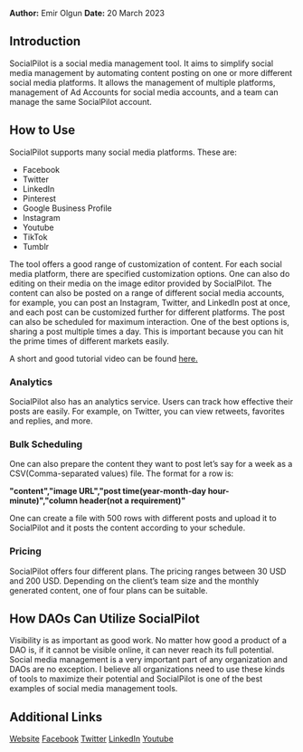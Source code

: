

**Author:** Emir Olgun
**Date:** 20 March 2023

## Introduction

SocialPilot is a social media management tool. It aims to simplify social media management by automating content posting on one or more different social media platforms. It allows the management of multiple platforms, management of Ad Accounts for social media accounts, and a team can manage the same SocialPilot account.

## How to Use

SocialPilot supports many social media platforms. These are:
- Facebook
- Twitter
- LinkedIn
- Pinterest
- Google Business Profile
- Instagram
- Youtube
- TikTok
- Tumblr

The tool offers a good range of customization of content. For each social media platform, there are specified customization options. One can also do editing on their media on the image editor provided by SocialPilot.
The content can also be posted on a range of different social media accounts, for example, you can post an Instagram, Twitter, and LinkedIn post at once, and each post can be customized further for different platforms. The post can also be scheduled for maximum interaction. One of the best options is, sharing a post multiple times a day. This is important because you can hit the prime times of different markets easily.

A short and good tutorial video can be found [here.](https://www.youtube.com/watch?v=C2kCJfvEx_I&embeds_euri=https%3A%2F%2Fapp.socialpilot.co%2F&source_ve_path=MjM4NTE&feature=emb_title)

### Analytics

SocialPilot also has an analytics service. Users can track how effective their posts are easily. For example, on Twitter, you can view retweets, favorites and replies, and more.

### Bulk Scheduling

One can also prepare the content they want to post let’s say for a week as a CSV(Comma-separated values) file. The format for a row is:

**"content","image URL","post time(year-month-day hour-minute)","column header(not a requirement)"**

One can create a file with 500 rows with different posts and upload it to SocialPilot and it posts the content according to your schedule.

### Pricing

SocialPilot offers four different plans. The pricing ranges between 30 USD and 200 USD. Depending on the client’s team size and the monthly generated content, one of four plans can be suitable.

## How DAOs Can Utilize SocialPilot

Visibility is as important as good work. No matter how good a product of a DAO is, if it cannot be visible online, it can never reach its full potential. Social media management is a very important part of any organization and DAOs are no exception. I believe all organizations need to use these kinds of tools to maximize their potential and SocialPilot is one of the best examples of social media management tools.

## Additional Links

[Website](https://www.socialpilot.co)
[Facebook](https://www.facebook.com/socialpilot.co)
[Twitter](https://twitter.com/socialpilot_co)
[LinkedIn](https://www.linkedin.com/company/socialpilot?trk=biz-companies-cym&original_referer=)
[Youtube](https://www.youtube.com/c/SocialpilotCo)